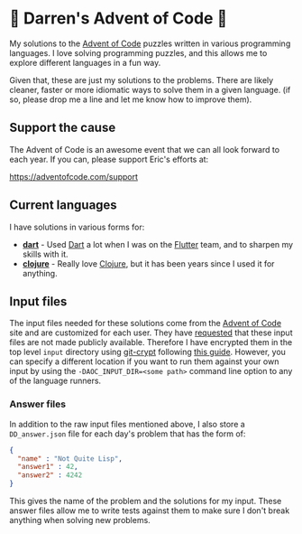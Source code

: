 # 🎄 Darren's Advent of Code  🎄

My solutions to the [Advent of Code][1] puzzles written in various
programming languages. I love solving programming puzzles, and this
allows me to explore different languages in a fun way.

Given that, these are just my solutions to the problems.
There are likely cleaner, faster or more idiomatic ways to
solve them in a given language. (if so, please drop me a line
and let me know how to improve them).

## Support the cause

The Advent of Code is an awesome event that we can all look forward to each
year. If you can, please support Eric's efforts at:

https://adventofcode.com/support

## Current languages

I have solutions in various forms for:

- **[dart][2]** - Used [Dart][3] a lot when I was on the [Flutter][4] team, and to sharpen my skills with it.
- **[clojure][5]** - Really love [Clojure][6], but it has been years since I used it for anything.

## Input files

The input files needed for these solutions come from the
[Advent of Code][1] site and are customized for each user. They
have [requested][7] that these input files are not made publicly
available. Therefore I have encrypted them in the top level `input`
directory using [git-crypt][8] following [this guide][9]. However, 
you can specify a different location if you want to run them against
your own input by using the `-DAOC_INPUT_DIR=<some path>` command line
option to any of the language runners.

### Answer files
In addition to the raw input files mentioned above, I also store a 
`DD_answer.json` file for each day's problem that has the form of: 

```json
{
  "name" : "Not Quite Lisp",
  "answer1" : 42,
  "answer2" : 4242
}
```

This gives the name of the problem and the solutions for my input.
These answer files allow me to write tests against them to make sure 
I don't break anything when solving new problems.

[1]: https://adventofcode.com
[2]: dart/
[3]: https://dart.dev/
[4]: https://flutter.dev/
[5]: clojure/
[6]: https://clojure.org/
[7]: https://adventofcode.com/about#faq_copying
[8]: https://github.com/AGWA/git-crypt
[9]: https://github.com/tschady/advent-of-code/blob/main/ENCRYPT.adoc
